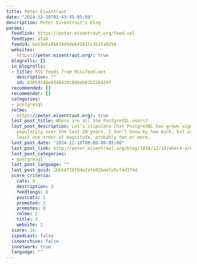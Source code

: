 ```yaml
---
title: Peter Eisentraut
date: "2024-12-10T01:43:45-05:00"
description: Peter Eisentraut's blog
params:
  feedlink: https://peter.eisentraut.org/feed.xml
  feedtype: atom
  feedid: be53e6a8b674d4de641615c3b1fa9256
  websites:
    https://peter.eisentraut.org/: true
  blogrolls: []
  in_blogrolls:
  - title: RSS feeds from Minifeed.net
    description: ""
    id: 83b59248e9346428c889eb03522b4297
  recommended: []
  recommender: []
  categories:
  - postgresql
  relme:
    https://peter.eisentraut.org/: true
  last_post_title: Where are all the PostgreSQL users?
  last_post_description: Let’s stipulate that PostgreSQL has grown significantly in
    popularity over the last 20 years. I don’t know by how much, but certainly at
    least one order of magnitude, probably two or more.
  last_post_date: "2024-12-10T00:00:00-05:00"
  last_post_link: http://peter.eisentraut.org/blog/2024/12/10/where-are-all-the-postgresql-users
  last_post_categories:
  - postgresql
  last_post_language: ""
  last_post_guid: 1bb5d776f0de2efe82baefe5cf4d374d
  score_criteria:
    cats: 0
    description: 3
    feedlangs: 0
    postcats: 1
    promoted: 5
    promotes: 0
    relme: 2
    title: 3
    website: 2
  score: 16
  ispodcast: false
  isnoarchive: false
  innetwork: true
  language: ""
---
```

